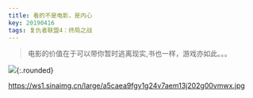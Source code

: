 ```yaml
---
title: 看的不是电影，是内心
key: 20190416
tags: 复仇者联盟4：终局之战
---
```


>电影的价值在于可以带你暂时逃离现实,书也一样，游戏亦如此。。。

<!--more-->

![](https://ws1.sinaimg.cn/large/a5caea9fgy1g24u8skr4rj20u0277woq.jpg){:.rounded}

https://ws1.sinaimg.cn/large/a5caea9fgy1g24v7aem13j202g00vmwx.jpg